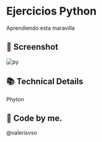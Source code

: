 # Ejercicios Python

Aprendiendo esta maravilla

## 📱 Screenshot

![py](https://github.com/valerisvso/phyton/blob/master/Ejercicios/python.jpg)


## 📚 Technical Details

Phyton


## 🙋 Code by me. 
@valerisvso

